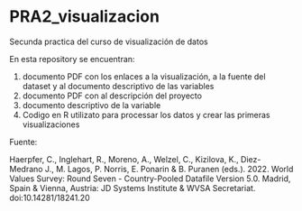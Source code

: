 # PRA2_visualizacion
Secunda practica del curso de visualización de datos

En esta repository se encuentran:

1) documento PDF con los enlaces a la visualización, a la fuente del dataset y al documento descriptivo de las variables
2) documento PDF con al descripción del proyecto
3) documento descriptivo de la variable
4) Codigo en R utilizato para processar los datos y crear las primeras visualizaciones

Fuente:

Haerpfer, C., Inglehart, R., Moreno, A., Welzel, C., Kizilova, K., Diez-Medrano J., M. Lagos, P. Norris, E. Ponarin & B. Puranen (eds.). 2022. World Values Survey: Round Seven - Country-Pooled Datafile Version 5.0. Madrid, Spain & Vienna, Austria: JD Systems Institute & WVSA Secretariat. doi:10.14281/18241.20
